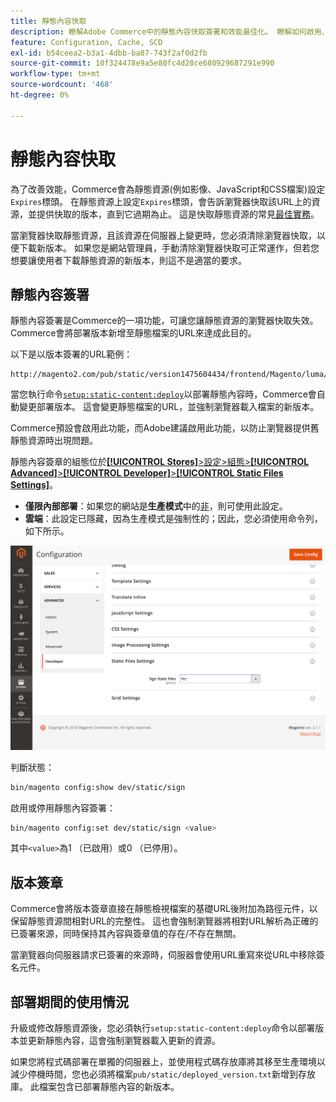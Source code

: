 ```yaml
---
title: 靜態內容快取
description: 瞭解Adobe Commerce中的靜態內容快取簽署和效能最佳化。 瞭解如何啟用、停用及設定快取功能。
feature: Configuration, Cache, SCD
exl-id: b54ceea2-b3a1-4dbb-ba87-743f2af0d2fb
source-git-commit: 10f324478e9a5e80fc4d28ce680929687291e990
workflow-type: tm+mt
source-wordcount: '468'
ht-degree: 0%

---
```


# 靜態內容快取

為了改善效能，Commerce會為靜態資源(例如影像、JavaScript和CSS檔案)設定`Expires`標頭。
在靜態資源上設定`Expires`標頭，會告訴瀏覽器快取該URL上的資源，並提供快取的版本，直到它過期為止。
這是快取靜態資源的常見[最佳實務](https://developer.yahoo.com/performance/rules.html#expires=)。

當瀏覽器快取靜態資源，且該資源在伺服器上變更時，您必須清除瀏覽器快取，以便下載新版本。
如果您是網站管理員，手動清除瀏覽器快取可正常運作，但若您想要讓使用者下載靜態資源的新版本，則這不是適當的要求。

## 靜態內容簽署

靜態內容簽署是Commerce的一項功能，可讓您讓靜態資源的瀏覽器快取失效。
Commerce會將部署版本新增至靜態檔案的URL來達成此目的。

以下是以版本簽署的URL範例：

```
http://magento2.com/pub/static/version1475604434/frontend/Magento/luma/en_US/images/logo.svg
```

當您執行命令[`setup:static-content:deploy`](../cli/static-view-file-deployment.md)以部署靜態內容時，Commerce會自動變更部署版本。
這會變更靜態檔案的URL，並強制瀏覽器載入檔案的新版本。

Commerce預設會啟用此功能，而Adobe建議啟用此功能，以防止瀏覽器提供舊靜態資源時出現問題。

靜態內容簽章的組態位於&#x200B;[**[!UICONTROL Stores]**>設定>組態>**[!UICONTROL Advanced]**>**[!UICONTROL Developer]**>**[!UICONTROL Static Files Settings]**](https://experienceleague.adobe.com/zh-hant/docs/commerce-admin/systems/tools/developer-tools#static-file-signatures)。

- **僅限內部部署**：如果您的網站是&#x200B;**生產模式**&#x200B;中的[非](https://experienceleague.adobe.com/docs/commerce-operations/configuration-guide/setup/application-modes.html?lang=zh-Hant#production-mode)，則可使用此設定。
- **雲端**：此設定已隱藏，因為生產模式是強制性的；因此，您必須使用命令列，如下所示。

![靜態檔案設定](../../assets/configuration/static-files-settings.png)

判斷狀態：

```bash
bin/magento config:show dev/static/sign
```

啟用或停用靜態內容簽署：

```bash
bin/magento config:set dev/static/sign <value>
```

其中`<value>`為1 （已啟用）或0 （已停用）。

## 版本簽章

Commerce會將版本簽章直接在靜態檢視檔案的基礎URL後附加為路徑元件，以保留靜態資源間相對URL的完整性。
這也會強制瀏覽器將相對URL解析為正確的已簽署來源，同時保持其內容與簽章值的存在/不存在無關。

當瀏覽器向伺服器請求已簽署的來源時，伺服器會使用URL重寫來從URL中移除簽名元件。

## 部署期間的使用情況

升級或修改靜態資源後，您必須執行`setup:static-content:deploy`命令以部署版本並更新靜態內容，這會強制瀏覽器載入更新的資源。

如果您將程式碼部署在單獨的伺服器上，並使用程式碼存放庫將其移至生產環境以減少停機時間，您也必須將檔案`pub/static/deployed_version.txt`新增到存放庫。
此檔案包含已部署靜態內容的新版本。
